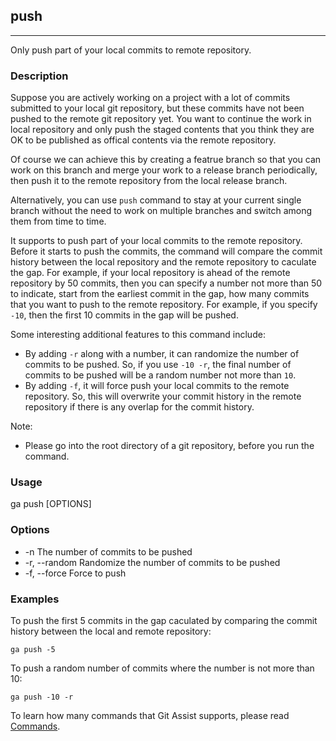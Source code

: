 ## push

---

Only push part of your local commits to remote repository.
 
### Description

Suppose you are actively working on a project with a lot of commits submitted to your local git repository, but these commits have not been pushed to the remote git repository yet. You want to continue the work in local repository and only push the staged contents that you think they are OK to be published as offical contents via the remote repository.

Of course we can achieve this by creating a featrue branch so that you can work on this branch and merge your work to a release branch periodically, then push it to the remote repository from the local release branch.

Alternatively, you can use `push` command to stay at your current single branch without the need to work on multiple branches and switch among them from time to time.

It supports to push part of your local commits to the remote repository. Before it starts to push the commits, the command will compare the commit history between the local repository and the remote repository to caculate the gap. For example, if your local repository is ahead of the remote repository by 50 commits, then you can specify a number not more than 50 to indicate, start from the earliest commit in the gap, how many commits that you want to push to the remote repository. For example, if you specify `-10`, then the first 10 commits in the gap will be pushed.

Some interesting additional features to this command include:
* By adding `-r` along with a number, it can randomize the number of commits to be pushed. So, if you use `-10 -r`, the final number of commits to be pushed will be a random number not more than `10`.
* By adding `-f`, it will force push your local commits to the remote repository. So, this will overwrite your commit history in the remote repository if there is any overlap for the commit history.

Note:
* Please go into the root directory of a git repository, before you run the command.

### Usage

ga push [OPTIONS]

### Options

* -n            The number of commits to be pushed
* -r, --random  Randomize the number of commits to be pushed
* -f, --force   Force to push

### Examples

To push the first 5 commits in the gap caculated by comparing the commit history between the local and remote repository:
```shell
ga push -5
```

To push a random number of commits where the number is not more than 10:
```shell
ga push -10 -r
```

To learn how many commands that Git Assist supports, please read [Commands](../commands.md).